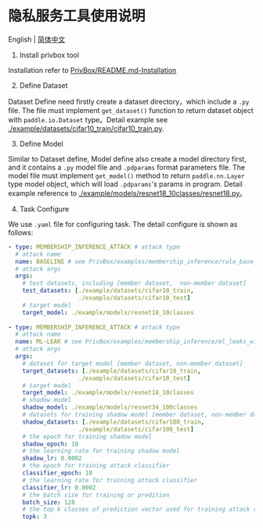 # 隐私服务工具使用说明
English | [简体中文](./README_cn.md)

1. Install privbox tool
   
Installation refer to [PrivBox/README.md-Installation](../../PrivBox/README.md###Installation)

2. Define Dataset

Dataset Define need firstly create a dataset directory，which include a `.py` file. The file must implement `get_dataset()` function to return dataset object with `paddle.io.Dataset` type。Detail example see [./example/datasets/cifar10_train/cifar10_train.py](./example/datasets/cifar10_train/cifar10_train.py).

3. Define Model

Similar to Dataset define, Model define also create a model directory first, and it contains a `.py` model file and `.pdparams` format parameters file. The model file must implement `get_model()` method to return `paddle.nn.Layer` type model object, which will load `.pdparams`'s params in program. Detail example reference to [./example/models/resnet18_10classes/resnet18.py](./example/models/resnet18_10classes/resnet18.py)。

4. Task Configure
   
We use `.yaml` file for configuring task. The detail configure is shown as follows:
```yaml
- type: MEMBERSHIP_INFERENCE_ATTACK # attack type
  # attack name
  name: BASELINE # see PrivBox/examples/membership_inference/rule_base_with_cifar10/README.md for detail
  # attack args
  args:           
    # test datasets, including [member dataset,  non-member dataset]
    test_datasets: [./example/datasets/cifar10_train,
                    ./example/datasets/cifar10_test]
    # target model
    target_model: ./example/models/resnet18_10classes
    
- type: MEMBERSHIP_INFERENCE_ATTACK # attack type
  # attack name
  name: ML-LEAK # see PrivBox/examples/membership_inference/ml_leaks_with_cifar10_cifar100/README.md for detail
  # attack args
  args:           
    # dataset for target model [member dataset, non-member dataset]
    target_datasets: [./example/datasets/cifar10_train,
                    ./example/datasets/cifar10_test]
    # target model
    target_model: ./example/models/resnet18_10classes
    # shadow model
    shadow_model: ./example/models/resnet34_100classes
    # datasets for training shadow model [member dataset, non-member dataset]
    shadow_datasets: [./example/datasets/cifar100_train,
                    ./example/datasets/cifar100_test]
    # the epoch for training shadow model
    shadow_epoch: 10
    # the learning rate for training shadow model
    shadow_lr: 0.0002
    # the epoch for training attack classifier
    classifier_epoch: 10
    # the learning rate for training attack classifier
    classifier_lr: 0.0002
    # the batch size for training or predition
    batch_size: 128
    # the top k classes of prediction vector used for training attack classifier
    topk: 3

```